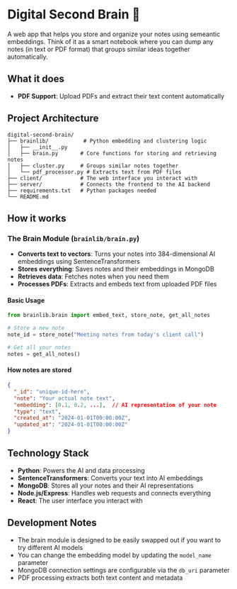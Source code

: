 # Digital Second Brain 🧠

A web app that helps you store and organize your notes using semeantic embeddings. Think of it as a smart notebook where you can dump any notes (in text or PDF format) that groups similar ideas together automatically.

## What it does

- **PDF Support**: Upload PDFs and extract their text content automatically

## Project Architecture

```
digital-second-brain/
├── brainlib/           # Python embedding and clustering logic
│   ├── __init__.py
│   ├── brain.py       # Core functions for storing and retrieving notes
│   ├── cluster.py     # Groups similar notes together
│   └── pdf_processor.py # Extracts text from PDF files
├── client/            # The web interface you interact with
├── server/            # Connects the frontend to the AI backend
├── requirements.txt   # Python packages needed
└── README.md
```

## How it works

### The Brain Module (`brainlib/brain.py`)

- **Converts text to vectors**: Turns your notes into 384-dimensional AI embeddings using SentenceTransformers
- **Stores everything**: Saves notes and their embeddings in MongoDB
- **Retrieves data**: Fetches notes when you need them
- **Processes PDFs**: Extracts and embeds text from uploaded PDF files

#### Basic Usage

```python
from brainlib.brain import embed_text, store_note, get_all_notes

# Store a new note
note_id = store_note("Meeting notes from today's client call")

# Get all your notes
notes = get_all_notes()
```

#### How notes are stored

```json
{
  "_id": "unique-id-here",
  "note": "Your actual note text",
  "embedding": [0.1, 0.2, ...],  // AI representation of your note
  "type": "text",
  "created_at": "2024-01-01T00:00:00Z",
  "updated_at": "2024-01-01T00:00:00Z"
}
```

## Technology Stack

- **Python**: Powers the AI and data processing
- **SentenceTransformers**: Converts your text into AI embeddings
- **MongoDB**: Stores all your notes and their AI representations
- **Node.js/Express**: Handles web requests and connects everything
- **React**: The user interface you interact with

## Development Notes

- The brain module is designed to be easily swapped out if you want to try different AI models
- You can change the embedding model by updating the `model_name` parameter
- MongoDB connection settings are configurable via the `db_uri` parameter
- PDF processing extracts both text content and metadata

